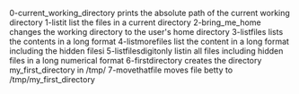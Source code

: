 0-current_working_directory prints the absolute path of the current working directory
1-listit list the files in a current directory
2-bring_me_home changes the working directory to the user's home directory
3-listfiles lists the contents in a long format
4-listmorefiles list the content in a long format including the hidden filesi
5-listfilesdigitonly listin all files including hidden files in a long numerical format
6-firstdirectory creates the directory my_first_directory in /tmp/
7-movethatfile moves file betty to /tmp/my_first_directory 
